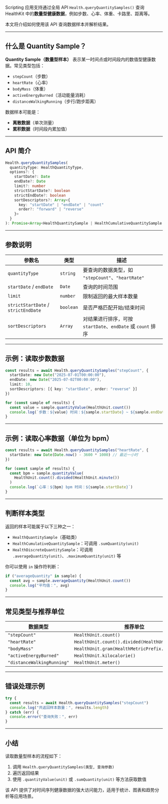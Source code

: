 Scripting 应用支持通过全局 API `Health.queryQuantitySamples()` 查询 HealthKit 中的**数量型健康数据**，例如步数、心率、体重、卡路里、距离等。

本文将介绍如何使用该 API 查询数据样本并解析结果。

---

## 什么是 Quantity Sample？

**Quantity Sample（数量型样本）** 表示某一时间点或时间段内的数值型健康数据。常见类型包括：

* `stepCount`（步数）
* `heartRate`（心率）
* `bodyMass`（体重）
* `activeEnergyBurned`（活动能量消耗）
* `distanceWalkingRunning`（步行/跑步距离）

数据样本可能是：

* **离散数据**（单次测量）
* **累积数据**（时间段内累加值）

---

## API 简介

```ts
Health.queryQuantitySamples(
  quantityType: HealthQuantityType,
  options?: {
    startDate?: Date
    endDate?: Date
    limit?: number
    strictStartDate?: boolean
    strictEndDate?: boolean
    sortDescriptors?: Array<{
      key: "startDate" | "endDate" | "count"
      order?: "forward" | "reverse"
    }>
  }
): Promise<Array<HealthQuantitySample | HealthCumulativeQuantitySample | HealthDiscreteQuantitySample>>
```

---

## 参数说明

| 参数名                                 | 类型        | 描述                                            |
| ----------------------------------- | --------- | --------------------------------------------- |
| `quantityType`                      | `string`  | 要查询的数据类型，如 `"stepCount"`、`"heartRate"`        |
| `startDate` / `endDate`             | `Date`    | 查询的时间范围                                       |
| `limit`                             | `number`  | 限制返回的最大样本数量                                   |
| `strictStartDate` / `strictEndDate` | `boolean` | 是否严格匹配开始/结束时间                                 |
| `sortDescriptors`                   | `Array`   | 对结果进行排序，可按 `startDate`、`endDate` 或 `count` 排序 |

---

## 示例：读取步数数据

```ts
const results = await Health.queryQuantitySamples("stepCount", {
  startDate: new Date("2025-07-01T00:00:00"),
  endDate: new Date("2025-07-02T00:00:00"),
  limit: 10,
  sortDescriptors: [{ key: "startDate", order: "reverse" }]
})

for (const sample of results) {
  const value = sample.quantityValue(HealthUnit.count())
  console.log(`步数：${value} 时间：${sample.startDate} ~ ${sample.endDate}`)
}
```

---

## 示例：读取心率数据（单位为 bpm）

```ts
const results = await Health.queryQuantitySamples("heartRate", {
  startDate: new Date(Date.now() - 3600 * 1000) // 最近一小时
})

for (const sample of results) {
  const bpm = sample.quantityValue(
    HealthUnit.count().divided(HealthUnit.minute())
  )
  console.log(`心率：${bpm} bpm 时间：${sample.startDate}`)
}
```

---

## 判断样本类型

返回的样本可能属于以下三种之一：

* `HealthQuantitySample`（基础类）
* `HealthCumulativeQuantitySample`：可调用 `.sumQuantity(unit)`
* `HealthDiscreteQuantitySample`：可调用 `.averageQuantity(unit)`、`.maximumQuantity(unit)` 等

你可以使用 `in` 操作符判断：

```ts
if ("averageQuantity" in sample) {
  const avg = sample.averageQuantity(HealthUnit.count())
  console.log("平均值：", avg)
}
```

---

## 常见类型与推荐单位

| 数据类型                       | 推荐单位                                              |
| -------------------------- | ------------------------------------------------- |
| `"stepCount"`              | `HealthUnit.count()`                              |
| `"heartRate"`              | `HealthUnit.count().divided(HealthUnit.minute())` |
| `"bodyMass"`               | `HealthUnit.gram(HealthMetricPrefix.kilo)`                           |
| `"activeEnergyBurned"`     | `HealthUnit.kilocalorie()`                        |
| `"distanceWalkingRunning"` | `HealthUnit.meter()`                              |

---

## 错误处理示例

```ts
try {
  const results = await Health.queryQuantitySamples("stepCount")
  console.log("共返回样本数量：", results.length)
} catch (err) {
  console.error("查询失败：", err)
}
```

---

## 小结

读取数量型样本的流程如下：

1. 调用 `Health.queryQuantitySamples(类型, 查询参数)`
2. 遍历返回结果
3. 使用 `.quantityValue(unit)` 或 `.sumQuantity(unit)` 等方法获取数值

该 API 提供了对时间序列健康数据的强大访问能力，适用于统计、图表和趋势分析等应用场景。
